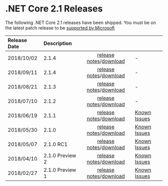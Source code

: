# .NET Core 2.1 Releases

The following .NET Core 2.1 releases have been shipped. You must be on the latest patch release to be [supported by Microsoft](../../microsoft-support.md)

| Release Date | Description |  |  |
| :-- | :-- | :--: | :-- |
| 2018/10/02 | 2.1.4 | [release notes](2.1.5/2.1.5.md)/[download](2.1.5/2.1.4-download.md) | - |
| 2018/09/11 | 2.1.4 | [release notes](2.1.4/2.1.4.md)/[download](2.1.4/2.1.4-download.md) | - |
| 2018/08/21 | 2.1.3 | [release notes](2.1.3/2.1.3.md)/[download](2.1.3/2.1.3-download.md) | - |
| 2018/07/10 | 2.1.2 | [release notes](2.1.2.md)/[download](../download-archives/2.1.2-download.md) | - |
| 2018/06/19 | 2.1.1 | [release notes](2.1.1.md)/[download](../download-archives/2.1.1-download.md) | [Known Issues](2.1.1-known-issues.md)|
| 2018/05/30 | 2.1.0 | [release notes](2.1.0.md)/[download](../download-archives/2.1.0-download.md) | [Known Issues](2.1.0-known-issues.md)|
| 2018/05/07 | 2.1.0 RC1 | [release notes](Preview/2.1.0-rc1.md)/[download](../download-archives/2.1.0-rc1-download.md) | [Known Issues](Preview/2.1.0-rc1-known-issues.md)|
| 2018/04/10 | 2.1.0 Preview 2 | [release notes](Preview/2.1.0-preview2.md)/[download](../download-archives/2.1.0-preview2-download.md) | [Known Issues](Preview/2.1.0-preview2-known-issues.md)|
| 2018/02/27 | 2.1.0 Preview 1 | [release notes](2.1.0-preview1.md)/[download](../download-archives/2.1.0-preview1-download.md) | [Known Issues](2.1.0-preview1-known-issues.md)|
